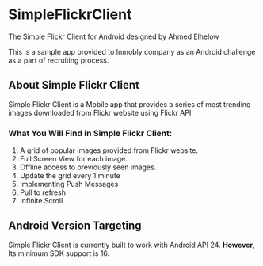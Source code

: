 SimpleFlickrClient
========

The Simple Flickr Client for Android designed by Ahmed Elhelow

This is a sample app provided to Inmobly company as an Android challenge as a part of recruiting process. 

## About Simple Flickr Client

Simple Flickr Client is a Mobile app that provides a series of most trending images downloaded from Flickr website using Flickr API.

### What You Will Find in Simple Flickr Client:
1. A grid of popular images provided from Flickr website.
2. Full Screen View for each image.
3. Offline access to previously seen images.
4. Update the grid every 1 minute
5. Implementing Push Messages 
6. Pull to refresh
7. Infinite Scroll

## Android Version Targeting

Simple Flickr Client is currently built to work with Android API 24. **However**, Its minimum SDK support is 16.